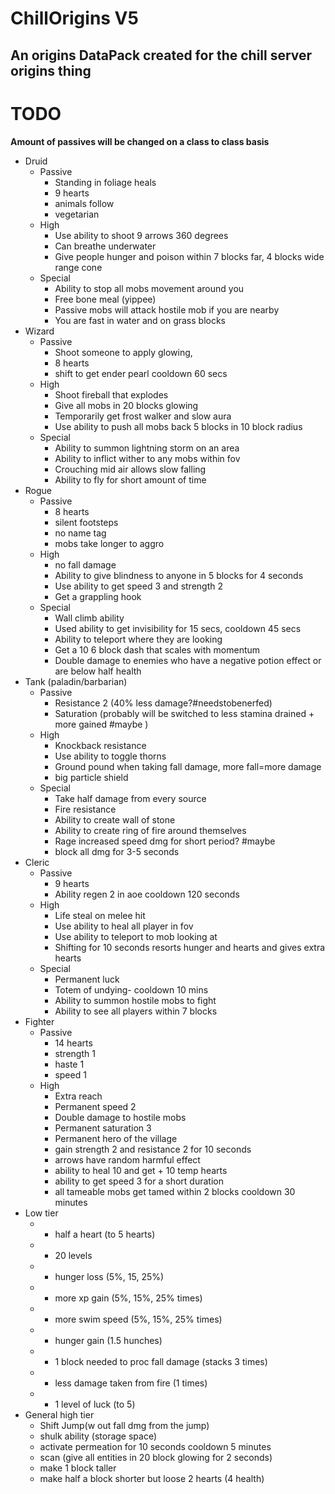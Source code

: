 # ChillOrigins V5
## An origins DataPack created for the chill server origins thing


# TODO

**Amount of passives will be changed on a class to class basis**
- Druid
  - Passive
    - Standing in foliage heals
    -  9 hearts 
    - animals follow 
    - vegetarian
  - High
    - Use ability to shoot 9 arrows 360 degrees
    - Can breathe underwater
    - Give people hunger and poison within 7 blocks far, 4 blocks wide range cone
  - Special
    - Ability to stop all mobs movement around you
    - Free bone meal (yippee)
    - Passive mobs will attack hostile mob if you are nearby
    - You are fast in water and on grass blocks
- Wizard
  - Passive
    - Shoot someone to apply glowing,
    - 8 hearts
    - shift to get ender pearl cooldown 60 secs 
  - High
    - Shoot fireball that explodes
    - Give all mobs in 20 blocks glowing
    - Temporarily get frost walker and slow aura
    - Use ability to push all mobs back 5 blocks in 10 block radius
  - Special
    - Ability to summon lightning storm on an area
    - Ability to inflict wither to any mobs within fov
    - Crouching mid air allows slow falling
    - Ability to fly for short amount of time
- Rogue
  - Passive
    - 8 hearts 
    - silent footsteps 
    - no name tag 
    - mobs take longer to aggro
  - High
    - no fall damage
    - Ability to give blindness to anyone in 5 blocks for 4 seconds
    - Use ability to get speed 3 and strength 2
    - Get a grappling hook
  - Special
    - Wall climb ability
    - Used ability to get invisibility for 15 secs, cooldown 45 secs
    - Ability to teleport where they are looking
    - Get a 10 6 block dash that scales with momentum
    - Double damage to enemies who have a negative potion effect or are below half health 
- Tank (paladin/barbarian)
  - Passive
    - Resistance 2 (40% less damage?#needstobenerfed)
    - Saturation (probably will be switched to less stamina drained + more gained #maybe )
  - High
    - Knockback resistance
    - Use ability to toggle thorns
    - Ground pound when taking fall damage, more fall=more damage
    - big particle shield
  - Special
    - Take half damage from every source
    - Fire resistance
    - Ability to create wall of stone
    - Ability to create ring of fire around themselves
    - Rage increased speed dmg for short period? #maybe
    - block all dmg for 3-5 seconds
- Cleric
  - Passive
    - 9 hearts
    -  Ability regen 2 in aoe cooldown 120 seconds
  - High
    - Life steal on melee hit
    - Use ability to heal all player in fov
    - Use ability to teleport to mob looking at
    - Shifting for 10 seconds resorts hunger and hearts and gives extra hearts
  - Special
    - Permanent luck
    - Totem of undying- cooldown 10 mins
    - Ability to summon hostile mobs to fight
    - Ability to see all players within 7 blocks
- Fighter
  - Passive
    - 14 hearts
    - strength 1
    - haste 1
    - speed 1
  - High
    - Extra reach
    - Permanent speed 2
    - Double damage to hostile mobs
    - Permanent saturation 3
    - Permanent hero of the village
    - gain strength 2 and resistance 2 for 10 seconds 
    - arrows have random harmful effect
    - ability to heal 10 and get + 10 temp hearts 
    - ability to get speed 3 for a short duration
    - all tameable mobs get tamed within 2 blocks cooldown 30 minutes 
- Low tier
  - + half a heart (to 5 hearts)
  - + 20 levels 
  - - hunger loss  (5%, 15, 25%)
  - + more xp gain (5%, 15%, 25% times)
  - + more swim speed (5%, 15%, 25% times)
  - + hunger gain (1.5 hunches)
  - + 1 block needed to proc fall damage (stacks 3 times) 
  - + less damage taken from fire (1 times)
  - + 1 level of luck (to 5)
- General high tier
  - Shift Jump(w out fall dmg from the jump) 
  - shulk ability (storage space)
  - activate permeation for 10 seconds cooldown 5 minutes 
  - scan (give all entities in 20 block glowing for 2 seconds)
  - make 1 block taller 
  - make half a block shorter but loose 2 hearts (4 health)